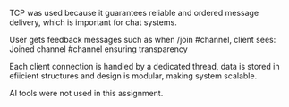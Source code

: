 TCP was used because it guarantees reliable 
and ordered message delivery, which is important for chat systems.

User gets feedback messages such as when /join #channel, client sees: Joined channel #channel ensuring transparency

Each client connection is handled by a dedicated thread, data is stored in  efiicient structures and design is modular, making system scalable.

AI tools were not used in this assignment.
